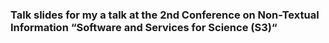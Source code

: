 ###  Talk slides for my a talk at the 2nd Conference on Non-Textual Information “Software and Services for Science (S3)“ 

